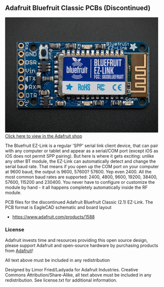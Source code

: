 ## Adafruit Bluefruit Classic PCBs (Discontinued)
<a href="http://www.adafruit.com/products/1588"><img src="assets/image.jpg?raw=true" width="500px"><br/>
Click here to view in the Adafruit shop</a>

The Bluefruit EZ-Link is a regular 'SPP' serial link client device, that can pair with any computer or tablet and appear as a serial/COM port (except iOS as iOS does not permit SPP pairing). But here is where it gets exciting: unlike any other BT module, the EZ-Link can automatically detect and change the serial baud rate. That means if you open up the COM port on your computer at 9600 baud, the output is 9600, 57600? 57600. Yep even 2400. All the most common baud rates are supported: 2400, 4800, 9600, 19200, 38400, 57600, 115200 and 230400. You never have to configure or customize the module by hand - it all happens completely automatically inside the RF module.

PCB files for the discontinued Adafruit Bluefruit Classic (2.1) EZ-Link. The PCB format is EagleCAD schematic and board layout
- https://www.adafruit.com/products/1588

### License

Adafruit invests time and resources providing this open source design, please support Adafruit and open-source hardware by purchasing products from [Adafruit](https://www.adafruit.com)!

All text above must be included in any redistribution

Designed by Limor Fried/Ladyada for Adafruit Industries.
Creative Commons Attribution/Share-Alike, all text above must be included in any redistribution. 
See license.txt for additional information.
